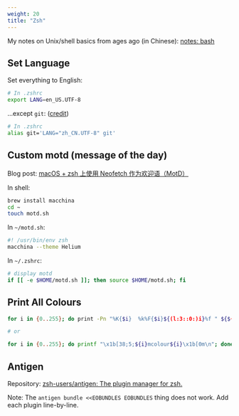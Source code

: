 ```yaml
---
weight: 20
title: "Zsh"
---
```


<!-- TODO: explain my .zshrc line-by-line. -->

My notes on Unix/shell basics from ages ago \(in Chinese\): [notes: bash](https://gist.github.com/loikein/f7f1e470426c685a1c920c4b944e6c55)

## Set Language

Set everything to English:

```sh
# In .zshrc
export LANG=en_US.UTF-8
```

…except `git`: \([credit](https://askubuntu.com/a/320663)\)

```sh
# In .zshrc
alias git='LANG="zh_CN.UTF-8" git'
```

## Custom motd (message of the day)

Blog post: [macOS + zsh 上使用 Neofetch 作为欢迎语（MotD）](https://blog.loikein.one/posts/2020-03-25-use-neofetch-as-motd-on-mac/)

In shell:

```sh
brew install macchina
cd ~
touch motd.sh
```

In `~/motd.sh`:

```sh
#! /usr/bin/env zsh
macchina --theme Helium
```

In `~/.zshrc`:

```sh
# display motd
if [[ -e $HOME/motd.sh ]]; then source $HOME/motd.sh; fi
```

## Print All Colours

```sh
for i in {0..255}; do print -Pn "%K{$i}  %k%F{$i}${(l:3::0:)i}%f " ${${(M)$((i%6)):#3}:+$'\n'}; done

# or

for i in {0..255}; do printf "\x1b[38;5;${i}mcolour${i}\x1b[0m\n"; done
```

## Antigen

Repository: [zsh-users/antigen: The plugin manager for zsh.](https://github.com/zsh-users/antigen)

Note: The `antigen bundle <<EOBUNDLES EOBUNDLES` thing does not work. Add each plugin line-by-line.
